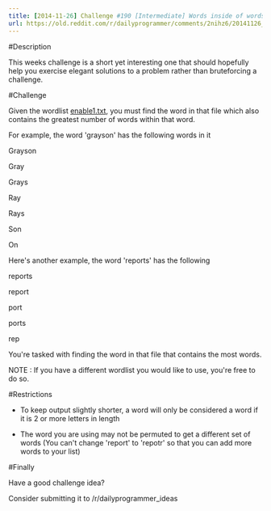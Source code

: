 ```yaml
---
title: [2014-11-26] Challenge #190 [Intermediate] Words inside of words
url: https://old.reddit.com/r/dailyprogrammer/comments/2nihz6/20141126_challenge_190_intermediate_words_inside/
---
```


#Description

This weeks challenge is a short yet interesting one that should hopefully help you exercise elegant solutions to a problem rather than bruteforcing a challenge.

#Challenge

Given the wordlist [enable1.txt](http://www.joereynoldsaudio.com/enable1.txt), you must find the word in that file which also contains the greatest number of words within that word.

For example, the word 'grayson' has the following words in it

Grayson

Gray

Grays

Ray

Rays

Son

On


Here's another example, the word 'reports' has the following

reports

report

port

ports

rep




You're tasked with finding the word in that file that contains the most words.

NOTE : If you have a different wordlist you would like to use, you're free to do so.

#Restrictions

* To keep output slightly shorter, a word will only be considered a word if it is 2 or more letters in length

* The word you are using may not be permuted to get a different set of words (You can't change 'report' to 'repotr' so that you can add more words to your list)


#Finally

Have a good challenge idea?

Consider submitting it to /r/dailyprogrammer_ideas